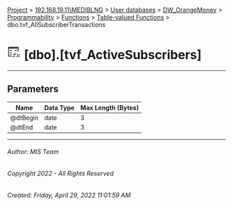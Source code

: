 #### 

[Project](../../../../../../index.md) > [192.168.19.11\\MEDIBLNG](../../../../../index.md) > [User databases](../../../../index.md) > [DW_OrangeMoney](../../../index.md) > [Programmability](../../index.md) > [Functions](../index.md) > [Table-valued Functions](Table-valued_Functions.md) > dbo.tvf_AllSubscriberTransactions

# ![Table-valued Functions](../../../../../../Images/Function_Table32.png) [dbo].[tvf_ActiveSubscribers]

---

## <a name="#parameters"></a>Parameters

| Name | Data Type | Max Length (Bytes) |
|---|---|---|
| @dtBegin | date | 3 |
| @dtEnd | date | 3 |


---

###### Author:  MIS Team

###### Copyright 2022 - All Rights Reserved

###### Created: Friday, April 29, 2022 11:01:59 AM
